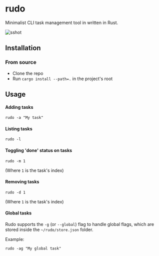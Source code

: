 # rudo
Minimalist CLI task management tool in written in Rust.

![sshot](https://i.imgur.com/yY4bQM9.png)

## Installation
### From source
* Clone the repo
* Run `cargo install --path=.` in the project's root

## Usage
#### Adding tasks
```
rudo -a "My task"
```

#### Listing tasks
```
rudo -l
```

#### Toggling 'done' status on tasks
```
rudo -m 1
```
(Where `1` is the task's index)

#### Removing tasks
```
rudo -d 1
```
(Where `1` is the task's index)

#### Global tasks
Rudo supports the `-g` (or `--global`) flag to handle global flags, which are stored inside the `~/rudo/store.json` folder.

Example:
```
rudo -ag "My global task"
```
